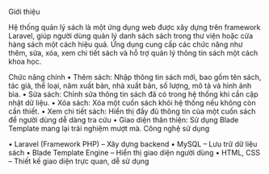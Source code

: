 Giới thiệu

Hệ thống quản lý sách là một ứng dụng web được xây dựng trên framework Laravel, giúp người dùng quản lý danh sách sách trong thư viện hoặc cửa hàng sách một cách hiệu quả. Ứng dụng cung cấp các chức năng như thêm, sửa, xóa, xem chi tiết sách và hỗ trợ quản lý thông tin sách một cách khoa học.

Chức năng chính
•	Thêm sách: Nhập thông tin sách mới, bao gồm tên sách, tác giả, thể loại, năm xuất bản, nhà xuất bản, số lượng, mô tả và hình ảnh bìa.
•	 Sửa sách: Chỉnh sửa thông tin sách đã có trong hệ thống khi cần cập nhật dữ liệu.
•	Xóa sách: Xóa một cuốn sách khỏi hệ thống nếu không còn cần thiết.
•	 Xem chi tiết sách: Hiển thị đầy đủ thông tin của một cuốn sách để người dùng dễ dàng tra cứu
•	 Giao diện thân thiện: Sử dụng Blade Template mang lại trải nghiệm mượt mà.
Công nghệ sử dụng

•	Laravel (Framework PHP) – Xây dựng backend
•	MySQL – Lưu trữ dữ liệu sách
•	Blade Template Engine – Hiển thị giao diện người dùng
•	HTML, CSS – Thiết kế giao diện trực quan, dễ sử dụng

